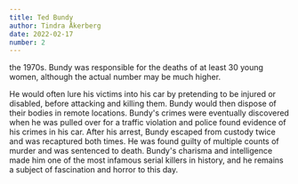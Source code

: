 ```yaml
---
title: Ted Bundy
author: Tindra Åkerberg
date: 2022-02-17
number: 2
---
```

the 1970s. Bundy was responsible for the deaths of at least 30 young women, although the actual number may be much higher.
<!--more-->
He would often lure his victims into his car by pretending to be injured or disabled, before attacking and killing them. Bundy would then dispose of their bodies in remote locations. Bundy's crimes were eventually discovered when he was pulled over for a traffic violation and police found evidence of his crimes in his car. After his arrest, Bundy escaped from custody twice and was recaptured both times. He was found guilty of multiple counts of murder and was sentenced to death. Bundy's charisma and intelligence made him one of the most infamous serial killers in history, and he remains a subject of fascination and horror to this day.